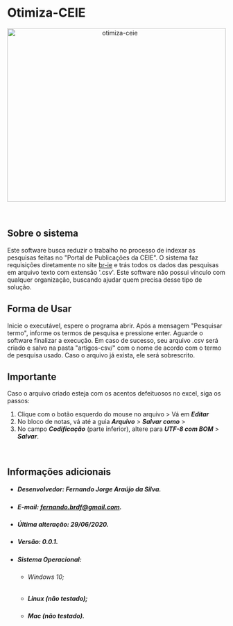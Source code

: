 
# Otimiza-CEIE

<!--lint disable no-literal-urls-->
<p align="center">
    <img
      alt="otimiza-ceie"
      src="https://cdn.pixabay.com/photo/2016/03/26/13/09/notebook-1280538_960_720.jpg"
      height=400px
      width=100%
    />
</p>
<br/>
 
 ## Sobre o sistema
Este software busca reduzir o trabalho no processo de indexar as pesquisas feitas no "Portal de Publicações da CEIE". O sistema faz requisições diretamente no site [br-ie](https://www.br-ie.org/pub/) e trás todos os dados das pesquisas em arquivo  texto com extensão '.csv'. Este software não possui vínculo com qualquer organização, buscando ajudar quem precisa desse tipo de solução.


 ## Forma de Usar
Inicie o executável, espere o programa abrir. Após a mensagem "Pesquisar termo", informe os termos de pesquisa e pressione enter. Aguarde o software finalizar a execução. Em caso de sucesso, seu arquivo .csv será criado e salvo na pasta "artigos-csv/" com o nome de acordo com o termo de pesquisa usado. Caso o arquivo já exista, ele será sobrescrito.


## Importante

Caso o arquivo criado esteja com os acentos defeituosos no excel, siga os passos:

1. Clique com o botão esquerdo do mouse no arquivo > Vá em **_Editar_** 
2. No bloco de notas, vá até a guia **_Arquivo_** > **_Salvar como_** > 
3. No campo **_Codificação_** (parte inferior), altere para **_UTF-8 com BOM_** > **_Salvar_**.

<br>

## Informações adicionais

- ##### Desenvolvedor: Fernando Jorge Araújo da Silva.
- ##### E-mail: fernando.brdf@gmail.com.
- ##### Última alteração: 29/06/2020.
- ##### Versão: 0.0.1.
- ##### Sistema Operacional: 
   * ###### Windows 10;
   * ##### Linux (não testado);
   * ##### Mac (não testado).

